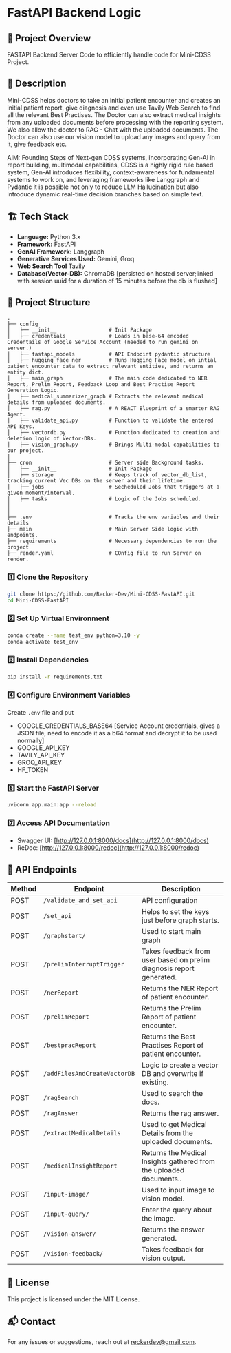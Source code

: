 # FastAPI Backend Logic

## 📌 Project Overview

FASTAPI Backend Server Code to efficiently handle code for Mini-CDSS Project.

## 📖 Description

Mini-CDSS helps doctors to take an initial patient encounter and creates an initial patient report, give diagnosis and even use Tavily Web Search to find all the relevant Best Practises.
The Doctor can also extract medical insights from any uploaded documents before processing with the reporting system. We also allow the doctor to RAG - Chat with the uploaded documents.
The Doctor can also use our vision model to upload any images and query from it, give feedback etc.

AIM: Founding Steps of Next-gen CDSS systems, incorporating Gen-AI in report building, multimodal capabilities, CDSS is a highly rigid rule based system, Gen-AI introduces flexibility, context-awareness for fundamental systems to work on, and leveraging frameworks like Langgraph and Pydantic it is possible not only to reduce LLM Hallucination but also introduce dynamic real-time decision branches based on simple text.

## 🏗️ Tech Stack

- **Language:** Python 3.x
- **Framework:** FastAPI
- **GenAI Framework:** Langgraph
- **Generative Services Used:** Gemini, Groq
- **Web Search Tool** Tavily
- **Database(Vector-DB):** ChromaDB [persisted on hosted server;linked with session uuid for a duration of 15 minutes before the db is flushed]

## 📂 Project Structure

```
.
├── config
│   ├── __init__                 # Init Package
│   ├── credentials              # Loads in base-64 encoded Credentails of Google Service Account (needed to run gemini on server.)
│   ├── fastapi_models           # API Endpoint pydantic structure
│   ├── hugging_face_ner         # Runs Hugging Face model on intial patient encounter data to extract relevant entities, and returns an entity dict.
│   ├── main_graph               # The main code dedicated to NER Report, Prelim Report, Feedback Loop and Best Practise Report Generation Logic.
│   ├── medical_summarizer_graph # Extracts the relevant medical details from uploaded documents.
│   ├── rag.py                   # A REACT Blueprint of a smarter RAG Agent.
│   ├── validate_api.py          # Function to validate the entered API Keys.
│   ├── vectordb.py              # Function dedicated to creation and deletion logic of Vector-DBs.
│   ├── vision_graph.py          # Brings Multi-modal capabilities to our project.
│
├── cron                         # Server side Background tasks.
│   ├── __init__                 # Init Package
│   ├── storage                  # Keeps track of vector_db_list, tracking current Vec DBs on the server and their lifetime.
│   ├── jobs                     # Secheduled Jobs that triggers at a given moment/interval.
│   ├── tasks                    # Logic of the Jobs scheduled.
│
│
├── .env                         # Tracks the env variables and their details
├── main                         # Main Server Side logic with endpoints.
├── requirements                 # Necessary dependencies to run the project
├── render.yaml                  # COnfig file to run Server on render.
```

### 1️⃣ Clone the Repository

```bash
git clone https://github.com/Recker-Dev/Mini-CDSS-FastAPI.git
cd Mini-CDSS-FastAPI
```

### 2️⃣ Set Up Virtual Environment

```bash
conda create --name test_env python=3.10 -y
conda activate test_env
```

### 3️⃣ Install Dependencies

```bash
pip install -r requirements.txt
```

### 4️⃣ Configure Environment Variables

Create `.env` file and put

- GOOGLE_CREDENTIALS_BASE64  [Service Account credentials, gives a JSON file, need to encode it as a b64 format and decrypt it to be used normally]
- GOOGLE_API_KEY 
- TAVILY_API_KEY
- GROQ_API_KEY
- HF_TOKEN

### 6️⃣ Start the FastAPI Server

```bash
uvicorn app.main:app --reload
```

### 7️⃣ Access API Documentation

- Swagger UI: [http://127.0.0.1:8000/docs](http://127.0.0.1:8000/docs)
- ReDoc: [http://127.0.0.1:8000/redoc](http://127.0.0.1:8000/redoc)

## 📜 API Endpoints

| Method | Endpoint                     | Description                                                          |
| ------ | ---------------------------- | -------------------------------------------------------------------- |
| POST   | `/validate_and_set_api`      | API configuration                                                    |
| POST   | `/set_api`                   | Helps to set the keys just before graph starts.                      |
| POST   | `/graphstart/`               | Used to start main graph                                             |
| POST   | `/prelimInterruptTrigger`    | Takes feedback from user based on prelim diagnosis report generated. |
| POST   | `/nerReport`                 | Returns the NER Report of patient encounter.                         |
| POST   | `/prelimReport`              | Returns the Prelim Report of patient encounter.                      |
| POST   | `/bestpracReport`            | Returns the Best Practises Report of patient encounter.              |
| POST   | `/addFilesAndCreateVectorDB` | Logic to create a vector DB and overwrite if existing.               |
| POST   | `/ragSearch`                 | Used to search the docs.                                             |
| POST   | `/ragAnswer`                 | Returns the rag answer.                                              |
| POST   | `/extractMedicalDetails`     | Used to get Medical Details from the uploaded documents.             |
| POST   | `/medicalInsightReport`      | Returns the Medical Insights gathered from the uploaded documents..  |
| POST   | `/input-image/`              | Used to input image to vision model.                                 |
| POST   | `/input-query/`              | Enter the query about the image.                                     |
| POST   | `/vision-answer/`            | Returns the answer generated.                                        |
| POST   | `/vision-feedback/`          | Takes feedback for vision output.                                    |

## 📝 License

This project is licensed under the MIT License.

## 📬 Contact

For any issues or suggestions, reach out at [reckerdev@gmail.com](mailto:reckerdev@gmail.com).
